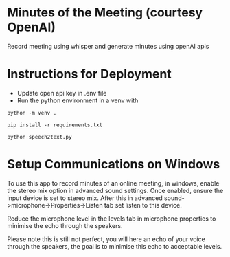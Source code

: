 # Minutes of the Meeting (courtesy OpenAI)
Record meeting using whisper and generate minutes using openAI apis

# Instructions for Deployment
- Update open api key in .env file
- Run the python environment in a venv with 
```
python -m venv .
```
```
pip install -r requirements.txt
```
```
python speech2text.py
```

# Setup Communications on Windows

To use this app to record minutes of an online meeting, in windows, enable the stereo mix option in advanced sound settings. Once enabled, ensure the input device is set to stereo mix. After this in advanced sound->microphone->Properties->Listen tab set listen to this device. 

Reduce the microphone level in the levels tab in microphone properties to minimise the echo through the speakers.

Please note this is still not perfect, you will here an echo of your voice through the speakers, the goal is to minimise this echo to acceptable levels.



